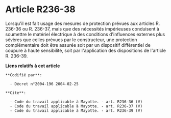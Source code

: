 # Article R236-38

Lorsqu'il est fait usage des mesures de protection prévues aux articles R. 236-36 ou R. 236-37, mais que des nécessités
impérieuses conduisent à soumettre le matériel électrique à des conditions d'influences externes plus sévères que celles
prévues par le constructeur, une protection complémentaire doit être assurée soit par un dispositif différentiel de coupure à
haute sensibilité, soit par l'application des dispositions de l'article R. 236-39.

**Liens relatifs à cet article**

	**Codifié par**:

	  - Décret n°2004-196 2004-02-25

	**Cite**:

	  - Code du travail applicable à Mayotte. - art. R236-36 (V)
	  - Code du travail applicable à Mayotte. - art. R236-37 (V)
	  - Code du travail applicable à Mayotte. - art. R236-39 (V)
